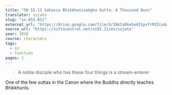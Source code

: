 ```yaml
---
title: "SN 55.11 Sahassa Bhikkhunisaṁgha Sutta: A Thousand Nuns"
translator: sujato
slug: "sn.055.011"
external_url: "https://drive.google.com/file/d/1NkIa0kw5e4ISyvfrM3ZcuGeedYu7X7sW/view?usp=drivesdk"
source_url: "https://suttacentral.net/sn55.11/en/sujato"
year: 2018
course: characters
tags:
  - sn
  - function
pages: 1
---
```


> A noble disciple who has these four things is a stream-enterer

One of the few suttas in the Canon where the Buddha directly teaches Bhikkhunīs.
